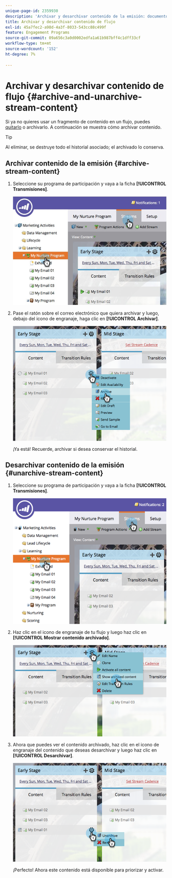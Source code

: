 ```yaml
---
unique-page-id: 2359930
description: 'Archivar y desarchivar contenido de la emisión: documentos de Marketo, documentación del producto'
title: Archivar y desarchivar contenido de flujo
exl-id: 45a7fec2-a98d-4a3f-8033-543cc88c499f
feature: Engagement Programs
source-git-commit: 09a656c3a0d0002edfa1a61b987bff4c1dff33cf
workflow-type: tm+mt
source-wordcount: '152'
ht-degree: 7%

---
```


# Archivar y desarchivar contenido de flujo {#archive-and-unarchive-stream-content}

Si ya no quieres usar un fragmento de contenido en un flujo, puedes [quitarlo](/help/marketo/product-docs/email-marketing/drip-nurturing/using-stream-content/remove-stream-content.md) o archivarlo. A continuación se muestra cómo archivar contenido.

>[!TIP]
>
>Al eliminar, se destruye todo el historial asociado; el archivado lo conserva.

## Archivar contenido de la emisión {#archive-stream-content}

1. Seleccione su programa de participación y vaya a la ficha **[!UICONTROL Transmisiones]**.

   ![](assets/cloneasteam-4.jpg)

1. Pase el ratón sobre el correo electrónico que quiera archivar y luego, debajo del icono de engranaje, haga clic en **[!UICONTROL Archivar]**.

   ![](assets/image2014-9-15-17-3a42-3a7.png)

   ¡Ya está! Recuerde, archivar si desea conservar el historial.

## Desarchivar contenido de la emisión {#unarchive-stream-content}

1. Seleccione su programa de participación y vaya a la ficha **[!UICONTROL Transmisiones]**.

   ![](assets/image2014-9-15-17-3a42-3a11.png)

1. Haz clic en el icono de engranaje de tu flujo y luego haz clic en **[!UICONTROL Mostrar contenido archivado]**.

   ![](assets/image2014-9-15-17-3a42-3a15.png)

1. Ahora que puedes ver el contenido archivado, haz clic en el icono de engranaje del contenido que deseas desarchivar y luego haz clic en **[!UICONTROL Desarchivar]**.

   ![](assets/image2014-9-15-17-3a42-3a24.png)

   ¡Perfecto! Ahora este contenido está disponible para priorizar y activar.
